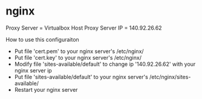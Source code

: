 # nginx

Proxy Server = Virtualbox Host
Proxy Server IP = 140.92.26.62

How to use this configuraiton
- Put file 'cert.pem' to your nginx server's /etc/nginx/
- Put file 'cert.key' to your nginx server's /etc/nginx/
- Modify file 'sites-available/default' to change ip '140.92.26.62' with your nginx server ip
- Put file 'sites-available/default' to your nginx server's /etc/nginx/sites-available/
- Restart your nginx server
